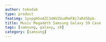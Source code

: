 ```yaml
---
author: tokodab
type: product
featimg: 1yvpgHSoAZC34NVZUudRmFBi7aR45Dpk-
title: Music Megadeth Samsung Galaxy S9 Case
tags: [samsung, galaxy, s9]
category: [samsung]
---
```

